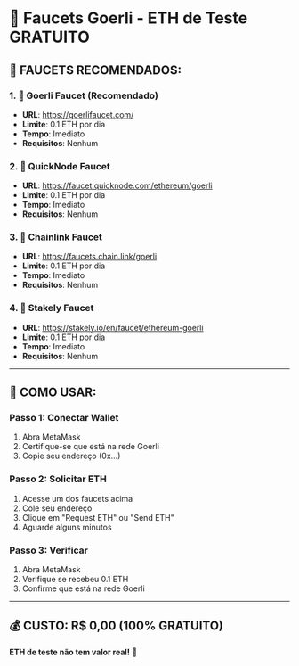 # 🔑 Faucets Goerli - ETH de Teste GRATUITO

## 🚀 **FAUCETS RECOMENDADOS:**

### **1. 🔗 Goerli Faucet (Recomendado)**
- **URL**: https://goerlifaucet.com/
- **Limite**: 0.1 ETH por dia
- **Tempo**: Imediato
- **Requisitos**: Nenhum

### **2. 🔗 QuickNode Faucet**
- **URL**: https://faucet.quicknode.com/ethereum/goerli
- **Limite**: 0.1 ETH por dia
- **Tempo**: Imediato
- **Requisitos**: Nenhum

### **3. 🔗 Chainlink Faucet**
- **URL**: https://faucets.chain.link/goerli
- **Limite**: 0.1 ETH por dia
- **Tempo**: Imediato
- **Requisitos**: Nenhum

### **4. 🔗 Stakely Faucet**
- **URL**: https://stakely.io/en/faucet/ethereum-goerli
- **Limite**: 0.1 ETH por dia
- **Tempo**: Imediato
- **Requisitos**: Nenhum

---

## 📱 **COMO USAR:**

### **Passo 1: Conectar Wallet**
1. Abra MetaMask
2. Certifique-se que está na rede Goerli
3. Copie seu endereço (0x...)

### **Passo 2: Solicitar ETH**
1. Acesse um dos faucets acima
2. Cole seu endereço
3. Clique em "Request ETH" ou "Send ETH"
4. Aguarde alguns minutos

### **Passo 3: Verificar**
1. Abra MetaMask
2. Verifique se recebeu 0.1 ETH
3. Confirme que está na rede Goerli

---

## 💰 **CUSTO: R$ 0,00 (100% GRATUITO)**

**ETH de teste não tem valor real!** 🎉
